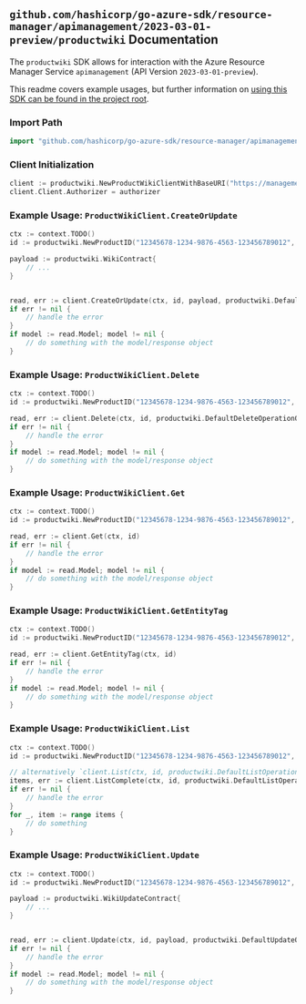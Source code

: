 
## `github.com/hashicorp/go-azure-sdk/resource-manager/apimanagement/2023-03-01-preview/productwiki` Documentation

The `productwiki` SDK allows for interaction with the Azure Resource Manager Service `apimanagement` (API Version `2023-03-01-preview`).

This readme covers example usages, but further information on [using this SDK can be found in the project root](https://github.com/hashicorp/go-azure-sdk/tree/main/docs).

### Import Path

```go
import "github.com/hashicorp/go-azure-sdk/resource-manager/apimanagement/2023-03-01-preview/productwiki"
```


### Client Initialization

```go
client := productwiki.NewProductWikiClientWithBaseURI("https://management.azure.com")
client.Client.Authorizer = authorizer
```


### Example Usage: `ProductWikiClient.CreateOrUpdate`

```go
ctx := context.TODO()
id := productwiki.NewProductID("12345678-1234-9876-4563-123456789012", "example-resource-group", "serviceValue", "productIdValue")

payload := productwiki.WikiContract{
	// ...
}


read, err := client.CreateOrUpdate(ctx, id, payload, productwiki.DefaultCreateOrUpdateOperationOptions())
if err != nil {
	// handle the error
}
if model := read.Model; model != nil {
	// do something with the model/response object
}
```


### Example Usage: `ProductWikiClient.Delete`

```go
ctx := context.TODO()
id := productwiki.NewProductID("12345678-1234-9876-4563-123456789012", "example-resource-group", "serviceValue", "productIdValue")

read, err := client.Delete(ctx, id, productwiki.DefaultDeleteOperationOptions())
if err != nil {
	// handle the error
}
if model := read.Model; model != nil {
	// do something with the model/response object
}
```


### Example Usage: `ProductWikiClient.Get`

```go
ctx := context.TODO()
id := productwiki.NewProductID("12345678-1234-9876-4563-123456789012", "example-resource-group", "serviceValue", "productIdValue")

read, err := client.Get(ctx, id)
if err != nil {
	// handle the error
}
if model := read.Model; model != nil {
	// do something with the model/response object
}
```


### Example Usage: `ProductWikiClient.GetEntityTag`

```go
ctx := context.TODO()
id := productwiki.NewProductID("12345678-1234-9876-4563-123456789012", "example-resource-group", "serviceValue", "productIdValue")

read, err := client.GetEntityTag(ctx, id)
if err != nil {
	// handle the error
}
if model := read.Model; model != nil {
	// do something with the model/response object
}
```


### Example Usage: `ProductWikiClient.List`

```go
ctx := context.TODO()
id := productwiki.NewProductID("12345678-1234-9876-4563-123456789012", "example-resource-group", "serviceValue", "productIdValue")

// alternatively `client.List(ctx, id, productwiki.DefaultListOperationOptions())` can be used to do batched pagination
items, err := client.ListComplete(ctx, id, productwiki.DefaultListOperationOptions())
if err != nil {
	// handle the error
}
for _, item := range items {
	// do something
}
```


### Example Usage: `ProductWikiClient.Update`

```go
ctx := context.TODO()
id := productwiki.NewProductID("12345678-1234-9876-4563-123456789012", "example-resource-group", "serviceValue", "productIdValue")

payload := productwiki.WikiUpdateContract{
	// ...
}


read, err := client.Update(ctx, id, payload, productwiki.DefaultUpdateOperationOptions())
if err != nil {
	// handle the error
}
if model := read.Model; model != nil {
	// do something with the model/response object
}
```
